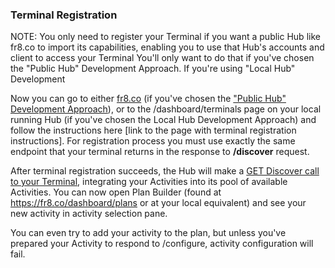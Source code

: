 ### Terminal Registration

NOTE: You only need to register your Terminal if you want a public Hub like fr8.co to import its capabilities, enabling you to use that Hub's accounts and client to access your Terminal
You'll only want to do that if you've chosen the "Public Hub" Development Approach. If you're using "Local Hub" Development 

Now you can go to either  [fr8.co](https://fr8.co/dashboard/terminals) (if you've chosen the ["Public Hub" Development Approach](https://github.com/Fr8org/Fr8Core/blob/master/Docs/ForDevelopers/DevelopmentGuides/ChoosingADevelopmentApproach.md)), or to the /dashboard/terminals page on your local running Hub (if you've chosen the Local Hub Development Approach)
and follow the instructions here [link to the page with terminal registration instructions].
For registration process you must use exactly the same endpoint that your terminal returns in the response to **/discover** request.

After terminal registration succeeds, the Hub will make a [GET Discover call to your Terminal](https://github.com/Fr8org/Fr8Core/blob/master/Docs/ForDevelopers/DevelopmentGuides/Guide-TerminalDiscovery.md), integrating your Activities into its pool of available Activities.
You can now open Plan Builder (found at https://fr8.co/dashboard/plans or at your local equivalent) and see your new activity in activity selection pane. 

You can even try to add your activity to the plan, but unless you've prepared your Activity to respond to /configure,  activity configuration will fail. 
